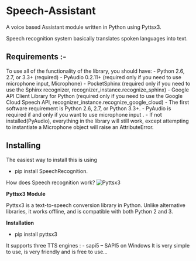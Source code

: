 # Speech-Assistant
A voice based Assistant module written in Python using Pyttsx3.

Speech recognition system basically translates spoken languages into text.


## Requirements :-

To use all of the functionality of the library, you should have:
    - Python 2.6, 2.7, or 3.3+ (required)
    - PyAudio 0.2.11+ (required only if you need to use microphone input, Microphone)
    - PocketSphinx (required only if you need to use the Sphinx recognizer, recognizer_instance.recognize_sphinx)
    - Google API Client Library for Python (required only if you need to use the Google Cloud Speech API, recognizer_instance.recognize_google_cloud)
    - The first software requirement is Python 2.6, 2.7, or Python 3.3+.
    - PyAudio is required if and only if you want to use microphone input .
    - If not installed(PyAudio), everything in the library will still work, except attempting to instantiate a Microphone object will raise an AttributeError.

## Installing

The easiest way to install this is using  
- pip install SpeechRecognition.

How does Speech recognition work?
![Pyttsx3](pyttsx3.png)

**Pyttsx3 Module**

Pyttsx3  is a text-to-speech conversion library in Python. Unlike alternative libraries, it works offline, and is compatible with both Python 2 and 3.

**Installation**

- pip install pyttsx3

It supports three TTS engines :
    - sapi5 – SAPI5 on Windows
It is very simple to use, is very friendly and is free to use...
